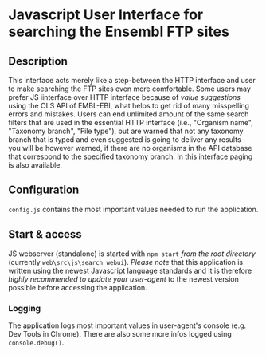 # Javascript User Interface for searching the Ensembl FTP sites

## Description

This interface acts merely like a step-between the HTTP interface and user to make searching
the FTP sites even more comfortable. Some users may prefer JS iinterface over HTTP interface because of *value suggestions*
using the OLS API of EMBL-EBI, what helps to get rid of many misspelling errors and mistakes. 
Users can end unlimited amount of the same search filters that are used in the essential HTTP interface (i.e., "Organism
name", "Taxonomy branch", "File type"), but are warned that not any taxonomy branch that is typed and even suggested is going
to deliver any results - you will be however warned, if there are no organisms in the API database that correspond
to the specified taxonomy branch. In this interface paging is also available.

## Configuration 

`config.js` contains the most important values needed to run the application.

## Start & access
JS webserver (standalone) is started with `npm start` _from the root directory_ (currently `web\src\js\search_webui`). *Please note* that this application is written using the newest Javascript language standards and it is therefore _highly recommended to update your user-agent_ to the newest version possible before accessing the application.

### Logging

The application logs most important values in user-agent's console (e.g. Dev Tools in Chrome). There are also some more infos logged using `console.debug()`.
